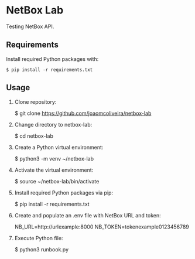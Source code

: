 # NetBox Lab

Testing NetBox API.


## Requirements

Install required Python packages with:

    $ pip install -r requirements.txt

## Usage

1. Clone repository:

    $ git clone https://github.com/joaomcoliveira/netbox-lab

2. Change directory to netbox-lab:

    $ cd netbox-lab

3. Create a Python virtual environment:

    $ python3 -m venv ~/netbox-lab

4. Activate the virtual environment:

    $ source ~/netbox-lab/bin/activate

5. Install required Python packages via pip:

    $ pip install -r requirements.txt

6. Create and populate an .env file with NetBox URL and token:

    NB_URL=http://urlexample:8000
    NB_TOKEN=tokenexample0123456789

7. Execute Python file:

    $ python3 runbook.py

